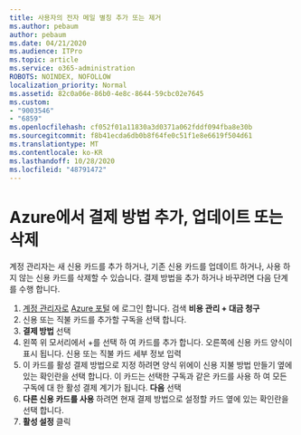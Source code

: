 ```yaml
---
title: 사용자의 전자 메일 별칭 추가 또는 제거
ms.author: pebaum
author: pebaum
ms.date: 04/21/2020
ms.audience: ITPro
ms.topic: article
ms.service: o365-administration
ROBOTS: NOINDEX, NOFOLLOW
localization_priority: Normal
ms.assetid: 82c0a06e-86b0-4e8c-8644-59cbc02e7645
ms.custom:
- "9003546"
- "6859"
ms.openlocfilehash: cf052f01a11830a3d0371a062fddf094fba8e30b
ms.sourcegitcommit: f8b41ecda6db0b8f64fe0c51f1e8e6619f504d61
ms.translationtype: MT
ms.contentlocale: ko-KR
ms.lasthandoff: 10/28/2020
ms.locfileid: "48791472"
---
```

# <a name="add-update-or-delete-payment-method-in-azure"></a>Azure에서 결제 방법 추가, 업데이트 또는 삭제

계정 관리자는 새 신용 카드를 추가 하거나, 기존 신용 카드를 업데이트 하거나, 사용 하지 않는 신용 카드를 삭제할 수 있습니다. 결제 방법을 추가 하거나 바꾸려면 다음 단계를 수행 합니다.

1. [계정 관리자로](https://docs.microsoft.com/azure/billing/billing-subscription-transfer?WT.mc_id=Portal-Microsoft_Azure_Support#whoisaa) [Azure 포털](https://portal.azure.com/) 에 로그인 합니다. 검색 **비용 관리 + 대금 청구**
2. 신용 또는 직불 카드를 추가할 구독을 선택 합니다.
3. **결제 방법** 선택
4. 왼쪽 위 모서리에서 +를 선택 하 여 카드를 추가 합니다. 오른쪽에 신용 카드 양식이 표시 됩니다. 신용 또는 직불 카드 세부 정보 입력
5. 이 카드를 활성 결제 방법으로 지정 하려면 양식 위에이 신용 지불 방법 만들기 옆에 있는 확인란을 선택 합니다. 이 카드는 선택한 구독과 같은 카드를 사용 하 여 모든 구독에 대 한 활성 결제 계기가 됩니다. **다음** 선택
6. **다른 신용 카드를 사용** 하려면 현재 결제 방법으로 설정할 카드 옆에 있는 확인란을 선택 합니다.
7. **활성 설정** 클릭
